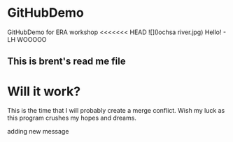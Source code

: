 # GitHubDemo
GitHubDemo for ERA workshop
<<<<<<< HEAD
![](lochsa river.jpg)
Hello! - LH WOOOOO
## This is brent's read me file
# Will it work?

This is the time that I will probably create a merge conflict.
Wish my luck as this program crushes my hopes and dreams.

adding new message

